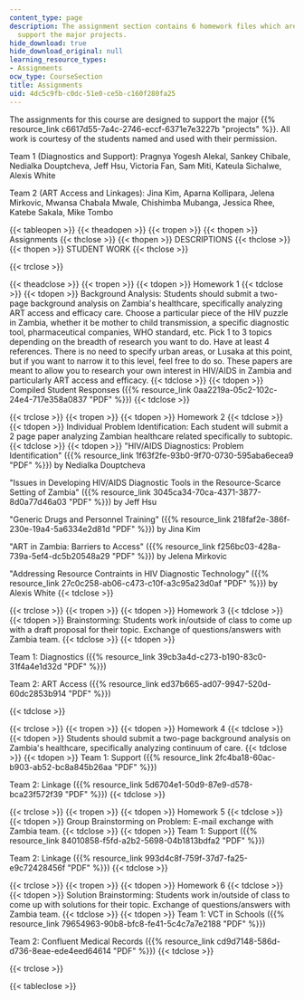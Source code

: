 ```yaml
---
content_type: page
description: The assignment section contains 6 homework files which are designed to
  support the major projects.
hide_download: true
hide_download_original: null
learning_resource_types:
- Assignments
ocw_type: CourseSection
title: Assignments
uid: 4dc5c9fb-c0dc-51e0-ce5b-c160f280fa25
---
```


The assignments for this course are designed to support the major {{% resource_link c6617d55-7a4c-2746-eccf-6371e7e3227b "projects" %}}. All work is courtesy of the students named and used with their permission.

Team 1 (Diagnostics and Support): Pragnya Yogesh Alekal, Sankey Chibale, Nedialka Douptcheva, Jeff Hsu, Victoria Fan, Sam Miti, Kateula Sichalwe, Alexis White

Team 2 (ART Access and Linkages): Jina Kim, Aparna Kollipara, Jelena Mirkovic, Mwansa Chabala Mwale, Chishimba Mubanga, Jessica Rhee, Katebe Sakala, Mike Tombo

{{< tableopen >}}
{{< theadopen >}}
{{< tropen >}}
{{< thopen >}}
Assignments
{{< thclose >}}
{{< thopen >}}
DESCRIPTIONS
{{< thclose >}}
{{< thopen >}}
STUDENT WORK
{{< thclose >}}

{{< trclose >}}

{{< theadclose >}}
{{< tropen >}}
{{< tdopen >}}
Homework 1
{{< tdclose >}}
{{< tdopen >}}
Background Analysis: Students should submit a two-page background analysis on Zambia's healthcare, specifically analyzing ART access and efficacy care. Choose a particular piece of the HIV puzzle in Zambia, whether it be mother to child transmission, a specific diagnostic tool, pharmaceutical companies, WHO standard, etc. Pick 1 to 3 topics depending on the breadth of research you want to do. Have at least 4 references. There is no need to specify urban areas, or Lusaka at this point, but if you want to narrow it to this level, feel free to do so. These papers are meant to allow you to research your own interest in HIV/AIDS in Zambia and particularly ART access and efficacy.
{{< tdclose >}}
{{< tdopen >}}
Compiled Student Responses ({{% resource_link 0aa2219a-05c2-102c-24e4-717e358a0837 "PDF" %}})
{{< tdclose >}}

{{< trclose >}}
{{< tropen >}}
{{< tdopen >}}
Homework 2
{{< tdclose >}}
{{< tdopen >}}
Individual Problem Identification: Each student will submit a 2 page paper analyzing Zambian healthcare related specifically to subtopic.
{{< tdclose >}}
{{< tdopen >}}
"HIV/AIDS Diagnostics: Problem Identification" ({{% resource_link 1f63f2fe-93b0-9f70-0730-595aba6ecea9 "PDF" %}}) by Nedialka Douptcheva  
  
"Issues in Developing HIV/AIDS Diagnostic Tools in the Resource-Scarce Setting of Zambia" ({{% resource_link 3045ca34-70ca-4371-3877-8d0a77d46a03 "PDF" %}}) by Jeff Hsu  
  
"Generic Drugs and Personnel Training" ({{% resource_link 218faf2e-386f-230e-19a4-5a6334e2d81d "PDF" %}}) by Jina Kim  
  
"ART in Zambia: Barriers to Access" ({{% resource_link f256bc03-428a-739a-5ef4-dc5b20548a29 "PDF" %}}) by Jelena Mirkovic  
  
"Addressing Resource Contraints in HIV Diagnostic Technology" ({{% resource_link 27c0c258-ab06-c473-c10f-a3c95a23d0af "PDF" %}}) by Alexis White
{{< tdclose >}}

{{< trclose >}}
{{< tropen >}}
{{< tdopen >}}
Homework 3
{{< tdclose >}}
{{< tdopen >}}
Brainstorming: Students work in/outside of class to come up with a draft proposal for their topic. Exchange of questions/answers with Zambia team.
{{< tdclose >}}
{{< tdopen >}}


Team 1: Diagnostics ({{% resource_link 39cb3a4d-c273-b190-83c0-31f4a4e1d32d "PDF" %}})  
  
Team 2: ART Access ({{% resource_link ed37b665-ad07-9947-520d-60dc2853b914 "PDF" %}})


{{< tdclose >}}

{{< trclose >}}
{{< tropen >}}
{{< tdopen >}}
Homework 4
{{< tdclose >}}
{{< tdopen >}}
Students should submit a two-page background analysis on Zambia's healthcare, specifically analyzing continuum of care.
{{< tdclose >}}
{{< tdopen >}}
Team 1: Support ({{% resource_link 2fc4ba18-60ac-b903-ab52-bc8a845b26aa "PDF" %}})  
  
Team 2: Linkage ({{% resource_link 5d6704e1-50d9-87e9-d578-bca23f572f39 "PDF" %}})
{{< tdclose >}}

{{< trclose >}}
{{< tropen >}}
{{< tdopen >}}
Homework 5
{{< tdclose >}}
{{< tdopen >}}
Group Brainstorming on Problem: E-mail exchange with Zambia team.
{{< tdclose >}}
{{< tdopen >}}
Team 1: Support ({{% resource_link 84010858-f5fd-a2b2-5698-04b1813bdfa2 "PDF" %}})  
  
Team 2: Linkage ({{% resource_link 993d4c8f-759f-37d7-fa25-e9c72428456f "PDF" %}})
{{< tdclose >}}

{{< trclose >}}
{{< tropen >}}
{{< tdopen >}}
Homework 6
{{< tdclose >}}
{{< tdopen >}}
Solution Brainstorming: Students work in/outside of class to come up with solutions for their topic. Exchange of questions/answers with Zambia team.
{{< tdclose >}}
{{< tdopen >}}
Team 1: VCT in Schools ({{% resource_link 79654963-90b8-bfc8-fe41-5c4c7a7e2188 "PDF" %}})  
  
Team 2: Confluent Medical Records ({{% resource_link cd9d7148-586d-d736-8eae-ede4eed64614 "PDF" %}})
{{< tdclose >}}

{{< trclose >}}

{{< tableclose >}}
